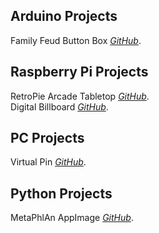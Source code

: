 ## Arduino Projects

Family Feud Button Box *[GitHub](https://erniethetech.github.io/lock_out/)*.

## Raspberry Pi Projects

RetroPie Arcade Tabletop *[GitHub](https://erniethetech.github.io/retro_pi/)*.<br>
Digital Billboard *[GitHub](https://erniethetech.github.io/dbb/)*.

## PC Projects

Virtual Pin *[GitHub](https://erniethetech.github.io/virtual_pin/)*.

## Python Projects
MetaPhlAn AppImage *[GitHub](https://github.com/Twin-Dragon97/AppImages-Capstone-Project/tree/pyinstaller_working)*.
